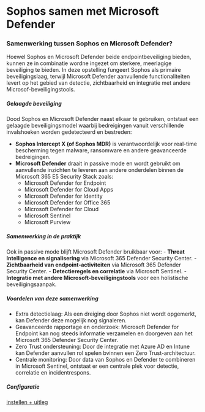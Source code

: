 # Sophos samen met Microsoft Defender

### Samenwerking tussen Sophos en Microsoft Defender?
Hoewel Sophos en Microsoft Defender beide endpointbeveiliging bieden, kunnen ze in combinatie wordne ingezet om sterkere, meerlagige beveiliging te bieden. In deze opstelling fungeert Sophos als primaire beveiligingslaag, terwijl Microsoft Defender aanvullende functionaliteiten levert op het gebied van detectie, zichtbaarheid en integratie met andere Microsof-beveiligingstools.

##### Gelaagde beveiliging
Dood Sophos en Microsoft Defender naast elkaar te gebruiken, ontstaat een gelaagde beveiligingsmodel waarbij bedreigingen vanuit verschillende invalshoeken worden gedetecteerd en bestreden:
- **Sophos Intercept X (of Sophos MDR)** is verantwoordelijk voor real-time bescherming tegen malware, ransomware en andere geavanceerde bedreigingen.
- **Microsoft Defender** draait in passive mode en wordt gebruikt om aanvullende inzichten te leveren aan andere onderdelen binnen de Microsoft 365 E5 Security Stack zoals:
    - Microsoft Defender for Endpoint
    - Microsoft Defender for Cloud Apps
    - Microsoft Defender for Identity
    - Microsoft Defender for Office 365
    - Microsoft Defender for Cloud
    - Microsoft Sentinel
    - Microsoft Purview

##### Samenwerking in de praktijk
Ook in passive mode blijft Microsoft Defender bruikbaar voor:
    - **Threat Intelligence en signalisering** via Microsoft 365 Defender Security Center.
    - **Zichtbaarheid van endpoint-activiteiten** via Microsoft 365 Defender Security Center.
    - **Detectieregels en correlatie** via Microsoft Sentinel.
    - **Integratie met andere Microsoft-beveiligingstools** voor een holistische beveiligingsaanpak.

##### Voordelen van deze samenwerking
- Extra detectielaag: Als een dreiging door Sophos niet wordt opgemerkt, kan Defender deze mogelijk nog signaleren.
- Geavanceerde rapportage en onderzoek: Microsoft Defender for Endpoint kan nog steeds informatie verzamelen en doorgeven aan het Microsoft 365 Defender Security Center.
- Zero Trust ondersteuning: Door de integratie met Azure AD en Intune kan Defender aanvullen rol spelen bvinnen een Zero Trust-architectuur.
- Centrale monitoring: Door data van Sophos en Defender te combineren in Microsoft Sentinel, ontstaat er een centrale plek voor detectie, correlatie en incidentrespons.

##### Configuratie
[instellen + uitleg](../plannen/sophos%20en%20defender.md)